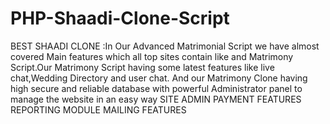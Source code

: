 # PHP-Shaadi-Clone-Script
BEST SHAADI CLONE :In Our Advanced Matrimonial Script we have almost covered Main features which all top sites contain like  and Matrimony Script.Our Matrimony Script having some latest features like live chat,Wedding Directory and user chat. And our Matrimony Clone having high secure and reliable database with powerful Administrator panel to manage the website in an easy way
SITE ADMIN
PAYMENT FEATURES
REPORTING MODULE
MAILING FEATURES
